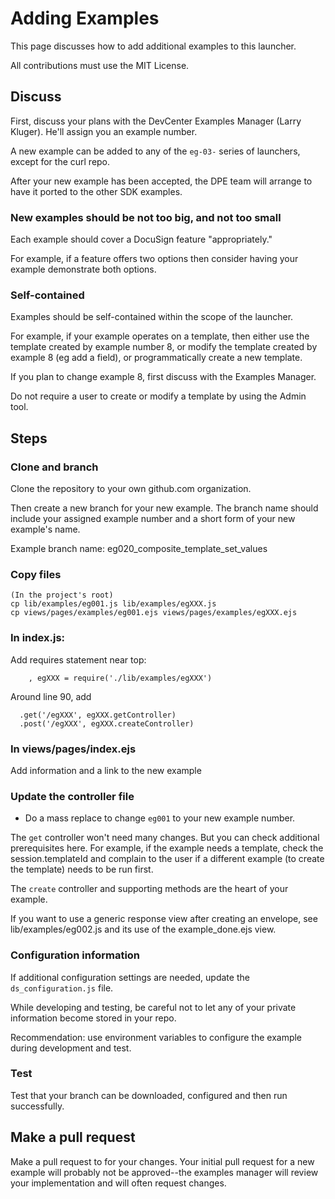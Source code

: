 # Adding Examples

This page discusses how to add additional examples to this launcher.

All contributions must use the MIT License.

## Discuss
First, discuss your plans with the DevCenter Examples Manager 
(Larry Kluger). He'll assign you an example number.

A new example can be added to any of the `eg-03-` series of 
launchers, except for the curl repo.

After your new example has been accepted, the DPE team will
arrange to have it ported to the other SDK examples.

### New examples should be not too big, and not too small
Each example should cover a DocuSign feature "appropriately."

For example, if a feature offers two options then consider
having your example demonstrate both options.

### Self-contained
Examples should be self-contained within the scope of the
launcher. 

For example, if your example operates on a template,
then either use the template created by example number 8, 
or modify the template created by example 8 (eg add a field),
or programmatically create a new template.

If you plan to change example 8, first discuss with the
Examples Manager. 

Do not require a user to create or modify a template by
using the Admin tool.

## Steps

### Clone and branch
Clone the repository to your own github.com organization.

Then create a new branch for your new example. 
The branch name should include your assigned example 
number and a short form of your new example's name.

Example branch name: eg020_composite_template_set_values

### Copy files

````
(In the project's root)
cp lib/examples/eg001.js lib/examples/egXXX.js 
cp views/pages/examples/eg001.ejs views/pages/examples/egXXX.ejs 
````

### In index.js:

Add requires statement near top:
````
    , egXXX = require('./lib/examples/egXXX')
````

Around line 90, add
````
  .get('/egXXX', egXXX.getController)
  .post('/egXXX', egXXX.createController)
````

### In views/pages/index.ejs
Add information and a link to the new example

### Update the controller file

* Do a mass replace to change `eg001` to your new example number. 

The `get` controller won't need many changes. But you can check 
additional prerequisites here. For example, if the example needs
a template, check the session.templateId and complain to the
user if a different example (to create the template) needs to be
run first.

The `create` controller and supporting methods are the heart of your example.

If you want to use a generic response view after creating an envelope,
see lib/examples/eg002.js and its use of the example_done.ejs view.

### Configuration information
If additional configuration settings are needed, update the
`ds_configuration.js` file. 

While developing and testing, be careful not to let any of your
private information become stored in your repo.

Recommendation: use environment variables to configure
the example during development and test.

### Test
Test that your branch can be downloaded, configured and then
run successfully. 

## Make a pull request
Make a pull request to for your changes. Your initial pull 
request for a new example will probably not be 
approved--the examples manager will review your implementation 
and will often request changes.
